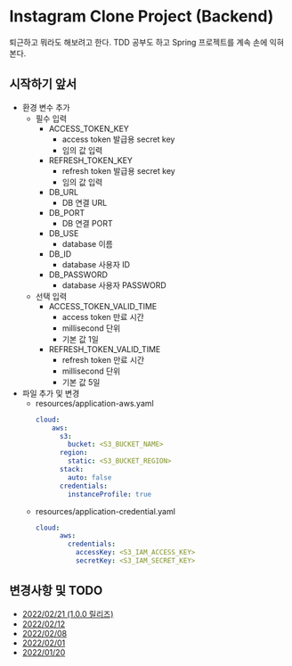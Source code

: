 # Instagram Clone Project (Backend)

퇴근하고 뭐라도 해보려고 한다. 
TDD 공부도 하고 Spring 프로젝트를 계속 손에 익혀본다.

## 시작하기 앞서
- 환경 변수 추가
  - 필수 입력
    - ACCESS_TOKEN_KEY
      - access token 발급용 secret key
      - 임의 값 입력
    - REFRESH_TOKEN_KEY
      - refresh token 발급용 secret key
      - 임의 값 입력
    - DB_URL
      - DB 연결 URL
    - DB_PORT
      - DB 연결 PORT
    - DB_USE
      - database 이름
    - DB_ID
      - database 사용자 ID
    - DB_PASSWORD
      - database 사용자 PASSWORD
  - 선택 입력
    - ACCESS_TOKEN_VALID_TIME
      - access token 만료 시간
      - millisecond 단위
      - 기본 값 1일
    - REFRESH_TOKEN_VALID_TIME
      - refresh token 만료 시간
      - millisecond 단위
      - 기본 값 5일
- 파일 추가 및 변경
    - resources/application-aws.yaml
        ```yaml
        cloud:
            aws:
              s3:
                bucket: <S3_BUCKET_NAME>
              region:
                static: <S3_BUCKET_REGION>
              stack:
                auto: false
              credentials:
                instanceProfile: true
        ```
    - resources/application-credential.yaml
        ```yaml
        cloud:
              aws:
                credentials:
                  accessKey: <S3_IAM_ACCESS_KEY>
                  secretKey: <S3_IAM_SECRET_KEY> 
        ```

## 변경사항 및 TODO
- [2022/02/21 (1.0.0 릴리즈)](https://dogfooter219.notion.site/1-0-0-e4307c1f5b1c4b5baf0d9754dc442284)
- [2022/02/12](https://dogfooter219.notion.site/2022-02-3-3c0bd58d436a462b94880dcf3a366e33)
- [2022/02/08](https://dogfooter219.notion.site/2022-02-2-b66133f5680a4094bba04662b2975ad8)
- [2022/02/01](https://dogfooter219.notion.site/2022-02-1-7ebcb5300811407da8f3bd8dc6c13490)
- [2022/01/20](https://dogfooter219.notion.site/2022-01-3-4-74f4f6d709d942e0a14e6dc5d587ae4a)
